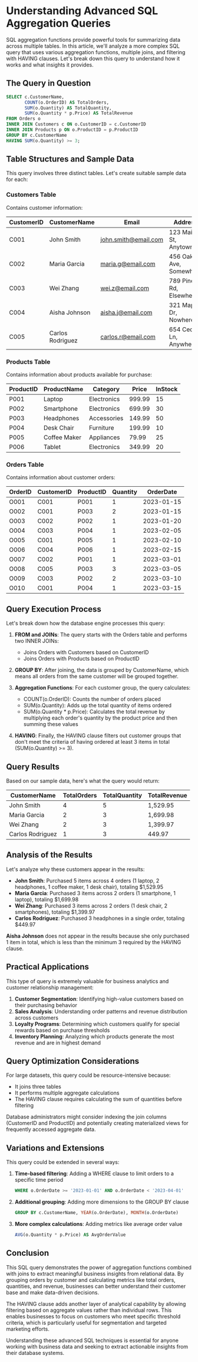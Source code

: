 # Understanding Advanced SQL Aggregation Queries

SQL aggregation functions provide powerful tools for summarizing data across multiple tables. In this article, we'll analyze a more complex SQL query that uses various aggregation functions, multiple joins, and filtering with HAVING clauses. Let's break down this query to understand how it works and what insights it provides.

## The Query in Question

```sql
SELECT c.CustomerName, 
       COUNT(o.OrderID) AS TotalOrders, 
       SUM(o.Quantity) AS TotalQuantity, 
       SUM(o.Quantity * p.Price) AS TotalRevenue
FROM Orders o
INNER JOIN Customers c ON o.CustomerID = c.CustomerID
INNER JOIN Products p ON o.ProductID = p.ProductID
GROUP BY c.CustomerName
HAVING SUM(o.Quantity) >= 3;
```

## Table Structures and Sample Data

This query involves three distinct tables. Let's create suitable sample data for each:

### Customers Table
Contains customer information:

| CustomerID | CustomerName    | Email                  | Address                | 
|------------|-----------------|------------------------|------------------------|
| C001       | John Smith      | john.smith@email.com   | 123 Main St, Anytown   |
| C002       | Maria Garcia    | maria.g@email.com      | 456 Oak Ave, Somewhere |
| C003       | Wei Zhang       | wei.z@email.com        | 789 Pine Rd, Elsewhere |
| C004       | Aisha Johnson   | aisha.j@email.com      | 321 Maple Dr, Nowhere  |
| C005       | Carlos Rodriguez| carlos.r@email.com     | 654 Cedar Ln, Anywhere |

### Products Table
Contains information about products available for purchase:

| ProductID | ProductName      | Category    | Price  | InStock |
|-----------|------------------|-------------|--------|---------|
| P001      | Laptop           | Electronics | 999.99 | 15      |
| P002      | Smartphone       | Electronics | 699.99 | 30      |
| P003      | Headphones       | Accessories | 149.99 | 50      |
| P004      | Desk Chair       | Furniture   | 199.99 | 10      |
| P005      | Coffee Maker     | Appliances  | 79.99  | 25      |
| P006      | Tablet           | Electronics | 349.99 | 20      |

### Orders Table
Contains information about customer orders:

| OrderID | CustomerID | ProductID | Quantity | OrderDate  |
|---------|------------|-----------|----------|------------|
| O001    | C001       | P001      | 1        | 2023-01-15 |
| O002    | C001       | P003      | 2        | 2023-01-15 |
| O003    | C002       | P002      | 1        | 2023-01-20 |
| O004    | C003       | P004      | 1        | 2023-02-05 |
| O005    | C001       | P005      | 1        | 2023-02-10 |
| O006    | C004       | P006      | 1        | 2023-02-15 |
| O007    | C002       | P001      | 1        | 2023-03-01 |
| O008    | C005       | P003      | 3        | 2023-03-05 |
| O009    | C003       | P002      | 2        | 2023-03-10 |
| O010    | C001       | P004      | 1        | 2023-03-15 |

## Query Execution Process

Let's break down how the database engine processes this query:

1. **FROM and JOINs**: The query starts with the Orders table and performs two INNER JOINs:
   - Joins Orders with Customers based on CustomerID
   - Joins Orders with Products based on ProductID

2. **GROUP BY**: After joining, the data is grouped by CustomerName, which means all orders from the same customer will be grouped together.

3. **Aggregation Functions**: For each customer group, the query calculates:
   - COUNT(o.OrderID): Counts the number of orders placed
   - SUM(o.Quantity): Adds up the total quantity of items ordered
   - SUM(o.Quantity * p.Price): Calculates the total revenue by multiplying each order's quantity by the product price and then summing these values

4. **HAVING**: Finally, the HAVING clause filters out customer groups that don't meet the criteria of having ordered at least 3 items in total (SUM(o.Quantity) >= 3).

## Query Results

Based on our sample data, here's what the query would return:

| CustomerName   | TotalOrders | TotalQuantity | TotalRevenue |
|----------------|-------------|---------------|--------------|
| John Smith     | 4           | 5             | 1,529.95     |
| Maria Garcia   | 2           | 3             | 1,699.98     |
| Wei Zhang      | 2           | 3             | 1,399.97     |
| Carlos Rodriguez | 1         | 3             | 449.97       |

## Analysis of the Results

Let's analyze why these customers appear in the results:

- **John Smith**: Purchased 5 items across 4 orders (1 laptop, 2 headphones, 1 coffee maker, 1 desk chair), totaling $1,529.95
- **Maria Garcia**: Purchased 3 items across 2 orders (1 smartphone, 1 laptop), totaling $1,699.98
- **Wei Zhang**: Purchased 3 items across 2 orders (1 desk chair, 2 smartphones), totaling $1,399.97
- **Carlos Rodriguez**: Purchased 3 headphones in a single order, totaling $449.97

**Aisha Johnson** does not appear in the results because she only purchased 1 item in total, which is less than the minimum 3 required by the HAVING clause.

## Practical Applications

This type of query is extremely valuable for business analytics and customer relationship management:

1. **Customer Segmentation**: Identifying high-value customers based on their purchasing behavior
2. **Sales Analysis**: Understanding order patterns and revenue distribution across customers
3. **Loyalty Programs**: Determining which customers qualify for special rewards based on purchase thresholds
4. **Inventory Planning**: Analyzing which products generate the most revenue and are in highest demand

## Query Optimization Considerations

For large datasets, this query could be resource-intensive because:
- It joins three tables
- It performs multiple aggregate calculations
- The HAVING clause requires calculating the sum of quantities before filtering

Database administrators might consider indexing the join columns (CustomerID and ProductID) and potentially creating materialized views for frequently accessed aggregate data.

## Variations and Extensions

This query could be extended in several ways:

1. **Time-based filtering**: Adding a WHERE clause to limit orders to a specific time period
   ```sql
   WHERE o.OrderDate >= '2023-01-01' AND o.OrderDate < '2023-04-01'
   ```

2. **Additional grouping**: Adding more dimensions to the GROUP BY clause
   ```sql
   GROUP BY c.CustomerName, YEAR(o.OrderDate), MONTH(o.OrderDate)
   ```

3. **More complex calculations**: Adding metrics like average order value
   ```sql
   AVG(o.Quantity * p.Price) AS AvgOrderValue
   ```

## Conclusion

This SQL query demonstrates the power of aggregation functions combined with joins to extract meaningful business insights from relational data. By grouping orders by customer and calculating metrics like total orders, quantities, and revenue, businesses can better understand their customer base and make data-driven decisions.

The HAVING clause adds another layer of analytical capability by allowing filtering based on aggregate values rather than individual rows. This enables businesses to focus on customers who meet specific threshold criteria, which is particularly useful for segmentation and targeted marketing efforts.

Understanding these advanced SQL techniques is essential for anyone working with business data and seeking to extract actionable insights from their database systems.